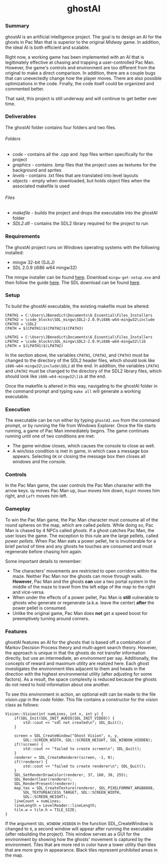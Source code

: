 # <p align="center" markdown="1">ghostAI</p>

### Summary
ghostAI is an artificial intelligence project. The goal is to design an AI for the ghosts in Pac Man that is superior to the original _Midway_ game. In addition, the ideal AI is both efficient and scalable.

Right now, a working game has been implemented with an AI that is legitimately effective at chasing and trapping a user-controlled Pac Man. However, the game's controls and environment are too different from the original to make a direct comparison. In addition, there are a couple bugs that can unexectedly change how the player moves. There are also possible optimizations in the code. Finally, the code itself could be organized and commented better.

That said, this project is still underway and will continue to get better over time.

### Deliverables
The ghostAI folder contains four folders and two files.

###### Folders
- _code_ - contains all the .cpp and .hpp files written specifically for the project
- _graphics_ - contains .bmp files that the project uses as textures for the background and sprites
- _levels_ - contains .txt files that are translated into level layouts
- _objects_ - empty when downloaded, but holds object files when the associated makefile is used

###### Files
- _makefile_ - builds the project and drops the executable into the ghostAI folder
- _SDL2.dll_ - contains the SDL2 library required for the project to run

### Requirements
The ghostAI project runs on Windows operating systems with the following installed:
- mingw 32-bit (SJLJ)
- SDL 2.0.9 (i686 w64 mingw32)

The mingw installer can be found [here](https://osdn.net/projects/mingw/releases/ "mingw Download"). Download `mingw-get-setup.exe` and then follow the guide [here](http://www.mingw.org/wiki/Getting_Started "Getting Started with mingw").
The SDL download can be found [here](http://libsdl.org/download-2.0.php "SDL 2.0.9").

### Setup
To build the ghostAI executable, the existing makefile must be altered:
```
CPATH1 = C:\Users\JBenedict\Documents\6_Essential\Files_Installers
CPATH2 = \code_blocks\SDL_mingw\SDL2-2.0.9\i686-w64-mingw32\include
CPATH3 = \SDL2
CPATH = $(CPATH1)$(CPATH2)$(CPATH3)

LPATH1 = C:\Users\JBenedict\Documents\6_Essential\Files_Installers
LPATH2 = \code_blocks\SDL_mingw\SDL2-2.0.9\i686-w64-mingw32\lib
LPATH = $(LPATH1)$(LPATH2)
```
In the section above, the variables `CPATH1`, `CPATH2`, and `CPATH3` must be changed to the directory of the SDL2 header files, which should look like `i686-w64-mingw32\include\SDL2` at the end. In addition, the variables `LPATH1` and `LPATH2` must be changed to the directory of the SDL2 library files, which should look like `i686-w64-mingw32\lib` at the end.

Once the makefile is altered in this way, navigating to the ghostAI folder in the command prompt and typing `make all` will generate a working executable.

### Execution
The executable can be run either by typing `ghostAI.exe` from the command prompt, or by running the file from Windows Explorer. Once the file starts running, a game of Pac Man immediately begins. The game continues running until one of two conditions are met:
- The game window closes, which causes the console to close as well.
- A win/loss condition is met in game, in which case a message box appears. Selecting `OK` or closing the message box then closes all windows and the console.

### Controls
In the Pac Man game, the user controls the Pac Man character with the arrow keys. `Up` moves Pac Man up, `Down` moves him down, `Right` moves him right, and `Left` moves him left.

### Gameplay
To win the Pac Man game, the Pac Man character must consume all of the round spheres on the map, which are called _pellets_. While doing so, Pac Man is chased by 4 NPCs called _ghosts_. If a ghost catches Pac Man, the user loses the game. The exception to this rule are the large pellets, called _power pellets_. When Pac Man eats a power pellet, he is invulnerable for a brief period of time and any ghosts he touches are consumed and must regenerate before chasing him again.

Some important details to remember:
- The characters' movements are restricted to open corridors within the maze. Neither Pac Man nor the ghosts can move through walls. **However**, Pac Man and the ghosts **can** use a two portal system in the middle of the maze to travel from the left edge of the map to the right and vice-versa.
- When under the effects of a power pellet, Pac Man is **still** vulnerable to ghosts who generate or regenerate (a.k.a. leave the center) **after** the power pellet is consumed.
- Unlike the original game, Pac Man does **not** get a speed boost for preemptively turning around corners.

### Features
ghostAI features an AI for the ghosts that is based off a combination of Markov Decision Process theory and multi-agent search theory. However, the approach is unique in that the ghosts do not transfer information directly, but use an intermediate, an _environment_ per say. Additionally, the concepts of reward and maximum utility are realized here. Each ghost investigates the environment tiles adjacent to them and heads in the direction with the highest environmental utility (after adjusting for some factors). As a result, the space complexity is reduced because the ghosts do not need to hold information about one another.

To see this environment in action, an optional edit can be made to the file _vision.cpp_ in the _code_ folder. This file contains a constructor for the _vision_ class as follows:
```
Vision::Vision(int numLines, int x, int y) {
    if(SDL_Init(SDL_INIT_AUDIO|SDL_INIT_VIDEO)) {
        std::cout << "sdl not created\n"; SDL_Quit();
    }

	screen = SDL_CreateWindow("Ghost Vision", x, y,
        SDL::SCREEN_WIDTH, SDL::SCREEN_HEIGHT, SDL_WINDOW_HIDDEN);
    if(!screen) {
	    std::cout << "failed to create screen\n"; SDL_Quit();
    }
    renderer = SDL_CreateRenderer(screen, -1, 0);
    if(!renderer) {
        std::cout << "failed to create renderer\n"; SDL_Quit();
    }
    SDL_SetRenderDrawColor(renderer, 37, 160, 30, 255);
    SDL_RenderClear(renderer);
    SDL_RenderPresent(renderer);
    map_tex = SDL_CreateTexture(renderer, SDL_PIXELFORMAT_ARGB8888,
        SDL_TEXTUREACCESS_TARGET, SDL::SCREEN_WIDTH,
        SDL::SCREEN_HEIGHT);
	lineCount = numLines;
	lineLength = LevelReader::lineLength;
	tile.w = tile.h = TILE_SIZE;
}
```
If the argument `SDL_WINDOW_HIDDEN` in the function SDL_CreateWindow is changed to `0`, a second window will appear after running the executable (after rebuilding the project). This window serves as a GUI for the environment by showing how the ghosts' movement is captured by the environment. Tiles that are more red in color have a lower utility than tiles that are more grey in appearance. Black tiles represent prohibited areas in the map.
